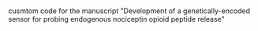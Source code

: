 # 
cusmtom code for the manuscript "Development of a genetically-encoded sensor for probing endogenous nociceptin
opioid peptide release"


